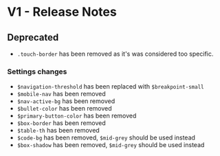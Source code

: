 # V1 - Release Notes

## Deprecated

* `.touch-border` has been removed as it's was considered too specific.

### Settings changes

* `$navigation-threshold` has been replaced with `$breakpoint-small`
* `$mobile-nav` has been removed
* `$nav-active-bg` has been removed
* `$bullet-color` has been removed
* `$primary-button-color` has been removed
* `$box-border` has been removed
* `$table-th` has been removed
* `$code-bg` has been removed, `$mid-grey` should be used instead
* `$box-shadow` has been removed, `$mid-grey` should be used instead
